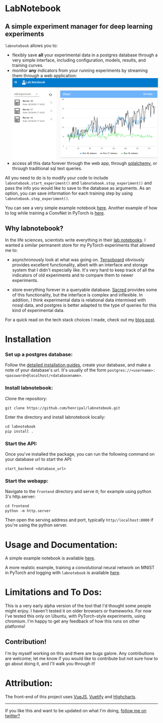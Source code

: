 # LabNotebook
## A simple experiment manager for deep learning experiments

`labnotebook` allows you to:
- flexibly save **all** your experimental data in a postgres database through a very simple interface, including configuration, models, results, and training curves.
- monitor **any** indicators from your running experiments by streaming them through a web application:
![](./nbs/img/labnotebook.gif)
- access all this data forever through the web app, through [sqlalchemy](https://www.sqlalchemy.org/), or through traditional sql text queries.

All you need to do is to modify your code to include `labnotebook.start_experiment()` and `labnotebook.stop_experiment()` and pass the info you would like to save to the database as arguments. As an option, you can save information for each training step by using `labnotebook.step_experiment()`.

You can see a very simple example notebook [here](./nbs/basic_usage.ipynb).
Another example of how to log while training a ConvNet in PyTorch is [here](./nbs/mnist.ipynb).

## Why labnotebook?

In the life sciences, scientists write everything in their [lab notebooks](https://en.wikipedia.org/wiki/Lab_notebook). I wanted a similar permanent store for my PyTorch experiments that allowed me to:
- asynchronously look at what was going on. [Tensoboard](https://www.tensorflow.org/programmers_guide/summaries_and_tensorboard) obviously provides excellent functionality, albeit with an interface and storage system that I didn't especially like. It's very hard to keep track of all the indicators of old experiments and to compare them to newer experiments.

- store everything forever in a queryable database. [Sacred](https://github.com/IDSIA/sacred) provides some of this functionality, but the interface is complex and inflexible. In addition, I think experimental data is relational data intermixed with nosql data, and postgres is better adapted to the type of queries for this kind of experimental data.

For a quick read on the tech stack choices I made, check out my [blog post](https://henripal.github.io/labnotebook).

# Installation

### Set up a postgres database:

Follow the [detailed installation guides](https://wiki.postgresql.org/wiki/Detailed_installation_guides), create your database, and make a note of your database's url. It's usually of the form `postgres://<username>:<password>@localhost/<databasename>`.

### Install labnotebook:

Clone the repository:

```
git clone https://github.com/henripal/labnotebook.git
```

Enter the directory and install labnotebook locally:
```
cd labnotebook
pip install .
```

### Start the API:

Once you've installed the package, you can run the following command on your database url to start the API:
```
start_backend <database_url>
```

### Start the webapp:

Navigate to the `frontend` directory and serve it; for example using python 3's http.server:
```
cd frontend
python -m http.server
```

Then open the serving address and port, typically `http//localhost:8000` if you're using the python server.

# Usage and Documentation:

A simple example notebook is available [here](./nbs/basic_usage.ipynb).

A more realstic example, training a convolutional neural network on MNIST in PyTorch and logging with `labnotebook` is available [here](./nbs/mnist.ipynb).

# Limitations and To Dos:

This is a very early alpha version of the tool that I'd thought some people might enjoy. I haven't tested it on older browsers or frameworks. 
For now I've tested this only on Ubuntu, with PyTorch-style experiments, using chromium.
I'm happy to get any feedback of how this runs on other platforms! 

## Contribution!

I'm by myself working on this and there are bugs galore. Any contributions are welcome; let me know if you would like to contribute but not sure how to go about doing it, and I'll walk you through it!


# Attribution:

The front-end of this project uses [VueJS](https://vuejs.org/), [Vuetify](https://vuetifyjs.com/en/) and [Highcharts](https://www.highcharts.com/).

---

If you like this and want to be updated on what I'm doing, [follow me on twitter?](https://twitter.com/henripal)
